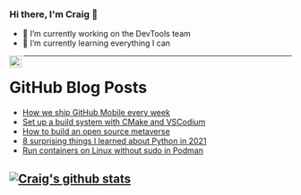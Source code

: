 ### Hi there, I'm Craig 👋

<!--
**CraigTeelFugro/CraigTeelFugro** is a ✨ _special_ ✨ repository because its `README.md` (this file) appears on your GitHub profile.

Here are some ideas to get you started:
-->

- 🔭 I’m currently working on the DevTools team
- 🌱 I’m currently learning everything I can

[<img align="left" alt="Craig Teel | LinkedIn" width="22px" src="https://cdn.jsdelivr.net/npm/simple-icons@v3/icons/linkedin.svg" />][linkedin]

---

# GitHub Blog Posts

<!-- BLOG-POST-LIST:START -->
- [How we ship GitHub Mobile every week](https://github.blog/2022-01-12-how-we-ship-github-mobile-every-week/)
- [Set up a build system with CMake and VSCodium](https://opensource.com/article/22/1/devops-cmake)
- [How to build an open source metaverse](https://opensource.com/article/22/1/open-source-metaverse)
- [8 surprising things I learned about Python in 2021](https://opensource.com/article/22/1/python-roundup)
- [Run containers on Linux without sudo in Podman](https://opensource.com/article/22/1/run-containers-without-sudo-podman)
<!-- BLOG-POST-LIST:END -->

## [![Craig's github stats](https://github-readme-stats.vercel.app/api?username=craigteelfugro)](https://github.com/anuraghazra/github-readme-stats)


[linkedin]: https://linkedin.com/in/craig-teel-b8786771
